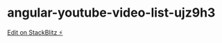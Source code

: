 # angular-youtube-video-list-ujz9h3

[Edit on StackBlitz ⚡️](https://stackblitz.com/edit/angular-youtube-video-list-ujz9h3)